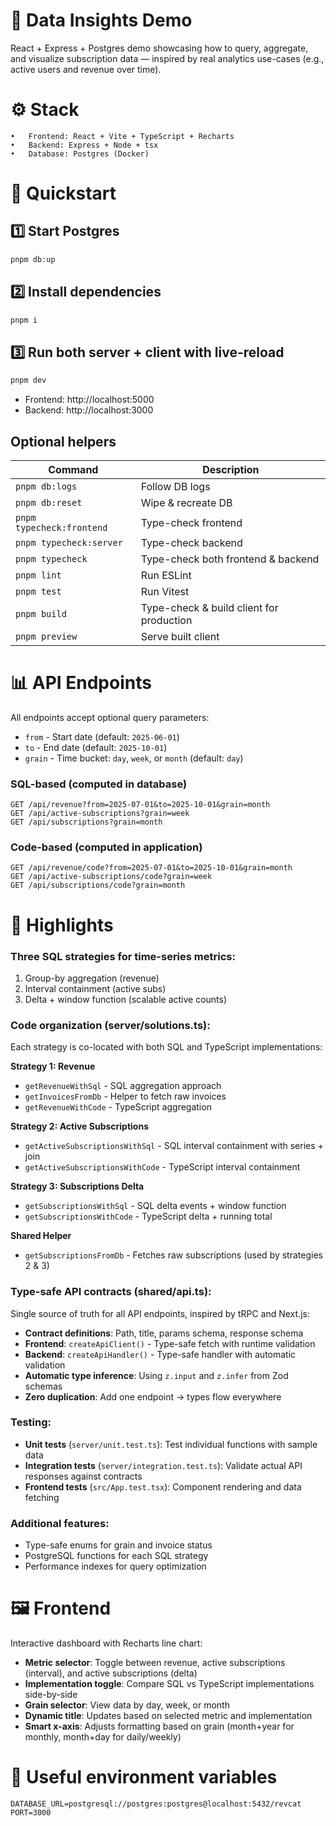 # 🧩 Data Insights Demo
React + Express + Postgres demo showcasing how to query, aggregate, and visualize subscription data — inspired by real analytics use-cases (e.g., active users and revenue over time).

# ⚙️ Stack
	•	Frontend: React + Vite + TypeScript + Recharts
	•	Backend: Express + Node + tsx
	•	Database: Postgres (Docker)

# 🚀 Quickstart
## 1️⃣ Start Postgres
```bash
pnpm db:up
```

## 2️⃣ Install dependencies 
```bash
pnpm i
```

## 3️⃣ Run both server + client with live-reload
```bash
pnpm dev
```
- Frontend: http://localhost:5000
- Backend: http://localhost:3000

## Optional helpers
| Command | Description |
|---------|-------------|
| `pnpm db:logs` | Follow DB logs |
| `pnpm db:reset` | Wipe & recreate DB |
| `pnpm typecheck:frontend` | Type-check frontend |
| `pnpm typecheck:server` | Type-check backend |
| `pnpm typecheck` | Type-check both frontend & backend |
| `pnpm lint` | Run ESLint |
| `pnpm test` | Run Vitest |
| `pnpm build` | Type-check & build client for production |
| `pnpm preview` | Serve built client |

# 📊 API Endpoints

All endpoints accept optional query parameters:
- `from` - Start date (default: `2025-06-01`)
- `to` - End date (default: `2025-10-01`)
- `grain` - Time bucket: `day`, `week`, or `month` (default: `day`)

### SQL-based (computed in database)
```
GET /api/revenue?from=2025-07-01&to=2025-10-01&grain=month
GET /api/active-subscriptions?grain=week
GET /api/subscriptions?grain=month
```

### Code-based (computed in application)
```
GET /api/revenue/code?from=2025-07-01&to=2025-10-01&grain=month
GET /api/active-subscriptions/code?grain=week
GET /api/subscriptions/code?grain=month
```

# 🧠 Highlights

### Three SQL strategies for time-series metrics:
1. Group-by aggregation (revenue)
2. Interval containment (active subs)
3. Delta + window function (scalable active counts)

### Code organization (server/solutions.ts):
Each strategy is co-located with both SQL and TypeScript implementations:

**Strategy 1: Revenue**
- `getRevenueWithSql` - SQL aggregation approach
- `getInvoicesFromDb` - Helper to fetch raw invoices
- `getRevenueWithCode` - TypeScript aggregation

**Strategy 2: Active Subscriptions**
- `getActiveSubscriptionsWithSql` - SQL interval containment with series + join
- `getActiveSubscriptionsWithCode` - TypeScript interval containment

**Strategy 3: Subscriptions Delta**
- `getSubscriptionsWithSql` - SQL delta events + window function
- `getSubscriptionsWithCode` - TypeScript delta + running total

**Shared Helper**
- `getSubscriptionsFromDb` - Fetches raw subscriptions (used by strategies 2 & 3)

### Type-safe API contracts (shared/api.ts):
Single source of truth for all API endpoints, inspired by tRPC and Next.js:
- **Contract definitions**: Path, title, params schema, response schema
- **Frontend**: `createApiClient()` - Type-safe fetch with runtime validation
- **Backend**: `createApiHandler()` - Type-safe handler with automatic validation
- **Automatic type inference**: Using `z.input` and `z.infer` from Zod schemas
- **Zero duplication**: Add one endpoint → types flow everywhere

### Testing:
- **Unit tests** (`server/unit.test.ts`): Test individual functions with sample data
- **Integration tests** (`server/integration.test.ts`): Validate actual API responses against contracts
- **Frontend tests** (`src/App.test.tsx`): Component rendering and data fetching

### Additional features:
- Type-safe enums for grain and invoice status
- PostgreSQL functions for each SQL strategy
- Performance indexes for query optimization

# 🖼️ Frontend
Interactive dashboard with Recharts line chart:
- **Metric selector**: Toggle between revenue, active subscriptions (interval), and active subscriptions (delta)
- **Implementation toggle**: Compare SQL vs TypeScript implementations side-by-side
- **Grain selector**: View data by day, week, or month
- **Dynamic title**: Updates based on selected metric and implementation
- **Smart x-axis**: Adjusts formatting based on grain (month+year for monthly, month+day for daily/weekly)

# 🧰 Useful environment variables
```
DATABASE_URL=postgresql://postgres:postgres@localhost:5432/revcat
PORT=3000
```